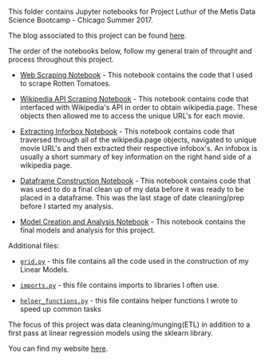 This folder contains Jupyter notebooks for Project Luthur of the Metis Data Science Bootcamp - Chicago Summer 2017.

The blog associated to this project can be found [here](https://www.ibrahimgabr.com/blog/2017/7/23/project-2-metis-complete).

The order of the notebooks below, follow my general train of throught and process throughout this project. 

- [Web Scraping Notebook](https://github.com/igabr/Metis_Projects_Chicago_2017/blob/master/Project_Luthur_02/Web_scraping_notebook.ipynb) - This notebook contains the code that I used to scrape Rotten Tomatoes.

- [Wikipedia API Scraping Notebook](https://github.com/igabr/Metis_Projects_Chicago_2017/blob/master/Project_Luthur_02/Wikipedia_api_scraping.ipynb) - This notebook contains code that interfaced with Wikipedia's API in order to obtain wikipedia.page. These objects then allowed me to access the unique URL's for each movie.

- [Extracting Inforbox Notebook](https://github.com/igabr/Metis_Projects_Chicago_2017/blob/master/Project_Luthur_02/Extracting_infobox.ipynb) - This notebook contains code that traversed through all of the wikipedia.page objects, navigated to unique movie URL's and then extracted their respective infobox's. An infobox is usually a short summary of key information on the right hand side of a wikipedia page.

- [Dataframe Construction Notebook](https://github.com/igabr/Metis_Projects_Chicago_2017/blob/master/Project_Luthur_02/Dataframe_construction_notebook.ipynb) - This notebook contains code that was used to do a final clean up of my data before it was ready to be placed in a dataframe. This was the last stage of date cleaning/prep before I started my analysis.

- [Model Creation and Analysis Notebook](https://github.com/igabr/Metis_Projects_Chicago_2017/blob/master/Project_Luthur_02/Model_Creation_and_Analysis.ipynb) - This notebook contains the final models and analysis for this project.

Additional files:

- [`grid.py`](https://github.com/igabr/Metis_Projects_Chicago_2017/blob/master/Project_Luthur_02/grid.py) - this file contains all the code used in the construction of my Linear Models.

- [`imports.py`](https://github.com/igabr/Metis_Projects_Chicago_2017/blob/master/Project_Luthur_02/imports.py) - this file contains imports to libraries I often use.

- [`helper_functions.py`](https://github.com/igabr/Metis_Projects_Chicago_2017/blob/master/Project_Luthur_02/helper_functions.py) - this file contains helper functions I wrote to speed up common tasks

The focus of this project was data cleaning/munging(ETL) in addition to a first pass at linear regression models using the sklearn library.

You can find my website [here](https://www.ibrahimgabr.com "Ibrahim Gabr").
